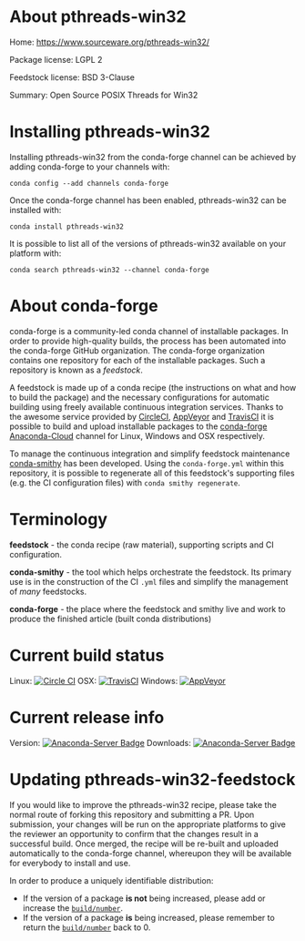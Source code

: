About pthreads-win32
====================

Home: https://www.sourceware.org/pthreads-win32/

Package license: LGPL 2

Feedstock license: BSD 3-Clause

Summary: Open Source POSIX Threads for Win32



Installing pthreads-win32
=========================

Installing pthreads-win32 from the conda-forge channel can be achieved by adding conda-forge to your channels with:

```
conda config --add channels conda-forge
```

Once the conda-forge channel has been enabled, pthreads-win32 can be installed with:

```
conda install pthreads-win32
```

It is possible to list all of the versions of pthreads-win32 available on your platform with:

```
conda search pthreads-win32 --channel conda-forge
```


About conda-forge
=================

conda-forge is a community-led conda channel of installable packages.
In order to provide high-quality builds, the process has been automated into the
conda-forge GitHub organization. The conda-forge organization contains one repository 
for each of the installable packages. Such a repository is known as a *feedstock*.

A feedstock is made up of a conda recipe (the instructions on what and how to build
the package) and the necessary configurations for automatic building using freely
available continuous integration services. Thanks to the awesome service provided by
[CircleCI](https://circleci.com/), [AppVeyor](http://www.appveyor.com/)
and [TravisCI](https://travis-ci.org/) it is possible to build and upload installable
packages to the [conda-forge](https://anaconda.org/conda-forge)
[Anaconda-Cloud](http://docs.anaconda.org/) channel for Linux, Windows and OSX respectively.

To manage the continuous integration and simplify feedstock maintenance
[conda-smithy](http://github.com/conda-forge/conda-smithy) has been developed.
Using the ``conda-forge.yml`` within this repository, it is possible to regenerate all of
this feedstock's supporting files (e.g. the CI configuration files) with ``conda smithy regenerate``.


Terminology
===========

**feedstock** - the conda recipe (raw material), supporting scripts and CI configuration.

**conda-smithy** - the tool which helps orchestrate the feedstock.
                   Its primary use is in the construction of the CI ``.yml`` files
                   and simplify the management of *many* feedstocks.

**conda-forge** - the place where the feedstock and smithy live and work to
                  produce the finished article (built conda distributions)

Current build status
====================

Linux: [![Circle CI](https://circleci.com/gh/conda-forge/pthreads-win32-feedstock.svg?style=svg)](https://circleci.com/gh/conda-forge/pthreads-win32-feedstock)
OSX: [![TravisCI](https://travis-ci.org/conda-forge/pthreads-win32-feedstock.svg?branch=master)](https://travis-ci.org/conda-forge/pthreads-win32-feedstock) 
Windows: [![AppVeyor](https://ci.appveyor.com/api/projects/status/github/conda-forge/pthreads-win32-feedstock?svg=True)](https://ci.appveyor.com/project/conda-forge/pthreads-win32-feedstock/branch/master)

Current release info
====================
Version: [![Anaconda-Server Badge](https://anaconda.org/conda-forge/pthreads-win32/badges/version.svg)](https://anaconda.org/conda-forge/pthreads-win32)
Downloads: [![Anaconda-Server Badge](https://anaconda.org/conda-forge/pthreads-win32/badges/downloads.svg)](https://anaconda.org/conda-forge/pthreads-win32)


Updating pthreads-win32-feedstock
=================================

If you would like to improve the pthreads-win32 recipe, please take the normal
route of forking this repository and submitting a PR. Upon submission, your changes will
be run on the appropriate platforms to give the reviewer an opportunity to confirm that the
changes result in a successful build. Once merged, the recipe will be re-built and uploaded
automatically to the conda-forge channel, whereupon they will be available for everybody to
install and use.

In order to produce a uniquely identifiable distribution:
 * If the version of a package **is not** being increased, please add or increase
   the [``build/number``](http://conda.pydata.org/docs/building/meta-yaml.html#build-number-and-string). 
 * If the version of a package **is** being increased, please remember to return
   the [``build/number``](http://conda.pydata.org/docs/building/meta-yaml.html#build-number-and-string)
   back to 0.

